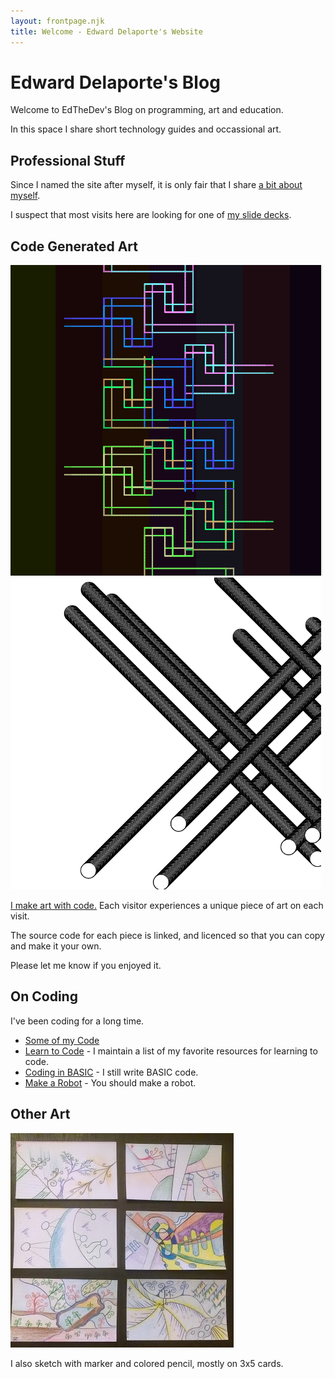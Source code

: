 ```yaml
---
layout: frontpage.njk
title: Welcome - Edward Delaporte's Website
---
```


# Edward Delaporte's Blog

Welcome to EdTheDev's Blog on programming, art and education.

In this space I share short technology guides and occassional art. 

## Professional Stuff

Since I named the site after myself, it is only fair that I share [a bit about myself](/me).

I suspect that most visits here are looking for one of [my slide decks](/slides).

## Code Generated Art


<a href="/art/live">

![Live Art Preview](/img/art/latest.PNG)
![Live Art Preivew 2](/img/art/latest2.PNG)

</a>

[I make art with code.](/art/live) Each visitor experiences a unique piece of art on each visit. 

The source code for each piece is linked, and licenced so that you can copy and make it your own. 

Please let me know if you enjoyed it.


## On Coding

I've been coding for a long time.

- [Some of my Code](/code)
- [Learn to Code](/learn2code) - I maintain a list of my favorite resources for learning to code.
- [Coding in BASIC](/basic) - I still write BASIC code.
- [Make a Robot](/robots) - You should make a robot.


## Other Art

<a href="/art">

![Notecard Art](/img/art/notecard_gallery.jpg "Notecard Art")

</a>

I also sketch with marker and colored pencil, mostly on 3x5 cards.


